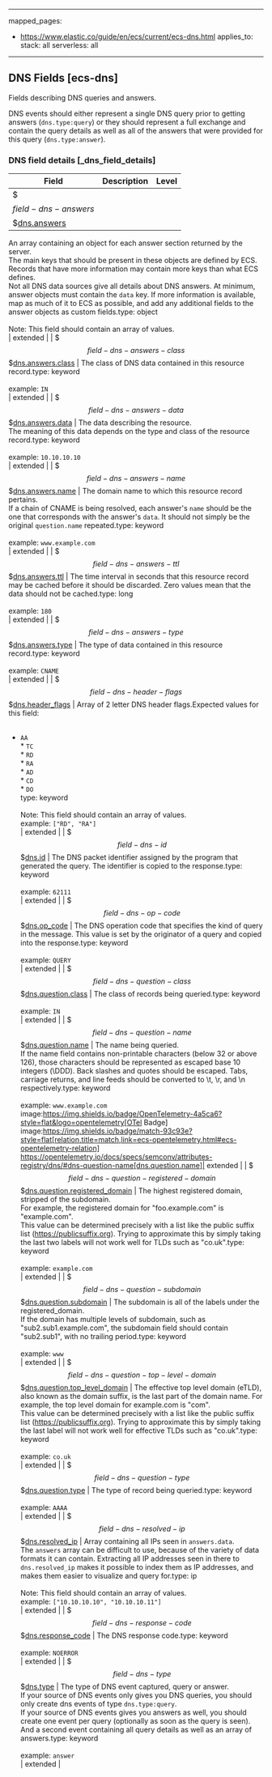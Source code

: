 <!-- This file is automatically generated. Don't edit it manually! -->

---
mapped_pages:
  - https://www.elastic.co/guide/en/ecs/current/ecs-dns.html
applies_to:
  stack: all
  serverless: all
---

## DNS Fields [ecs-dns]

Fields describing DNS queries and answers.

DNS events should either represent a single DNS query prior to getting answers (`dns.type:query`) or they should represent a full exchange and contain the query details as well as all of the answers that were provided for this query (`dns.type:answer`).

### DNS field details [_dns_field_details]

| Field  | Description | Level |
|---|---|---|
| $$$field-dns-answers$$$[dns.answers](#field-dns-answers) |
An array containing an object for each answer section returned by the server.<br>The main keys that should be present in these objects are defined by ECS. Records that have more information may contain more keys than what ECS defines.<br>Not all DNS data sources give all details about DNS answers. At minimum, answer objects must contain the `data` key. If more information is available, map as much of it to ECS as possible, and add any additional fields to the answer objects as custom fields.type: object<br><br>
Note: This field should contain an array of values.<br>
| extended |
| $$$field-dns-answers-class$$$[dns.answers.class](#field-dns-answers-class) |
The class of DNS data contained in this resource record.type: keyword<br><br>
example: `IN`<br>| extended |
| $$$field-dns-answers-data$$$[dns.answers.data](#field-dns-answers-data) |
The data describing the resource.<br>The meaning of this data depends on the type and class of the resource record.type: keyword<br><br>
example: `10.10.10.10`<br>| extended |
| $$$field-dns-answers-name$$$[dns.answers.name](#field-dns-answers-name) |
The domain name to which this resource record pertains.<br>If a chain of CNAME is being resolved, each answer's `name` should be the one that corresponds with the answer's `data`. It should not simply be the original `question.name` repeated.type: keyword<br><br>
example: `www.example.com`<br>| extended |
| $$$field-dns-answers-ttl$$$[dns.answers.ttl](#field-dns-answers-ttl) |
The time interval in seconds that this resource record may be cached before it should be discarded. Zero values mean that the data should not be cached.type: long<br><br>
example: `180`<br>| extended |
| $$$field-dns-answers-type$$$[dns.answers.type](#field-dns-answers-type) |
The type of data contained in this resource record.type: keyword<br><br>
example: `CNAME`<br>| extended |
| $$$field-dns-header-flags$$$[dns.header_flags](#field-dns-header-flags) |
Array of 2 letter DNS header flags.Expected values for this field:<br><br>
* `AA`<br>* `TC`<br>* `RD`<br>* `RA`<br>* `AD`<br>* `CD`<br>* `DO`<br>type: keyword<br><br>
Note: This field should contain an array of values.<br>
example: `["RD", "RA"]`<br>| extended |
| $$$field-dns-id$$$[dns.id](#field-dns-id) |
The DNS packet identifier assigned by the program that generated the query. The identifier is copied to the response.type: keyword<br><br>
example: `62111`<br>| extended |
| $$$field-dns-op-code$$$[dns.op_code](#field-dns-op-code) |
The DNS operation code that specifies the kind of query in the message. This value is set by the originator of a query and copied into the response.type: keyword<br><br>
example: `QUERY`<br>| extended |
| $$$field-dns-question-class$$$[dns.question.class](#field-dns-question-class) |
The class of records being queried.type: keyword<br><br>
example: `IN`<br>| extended |
| $$$field-dns-question-name$$$[dns.question.name](#field-dns-question-name) |
The name being queried.<br>If the name field contains non-printable characters (below 32 or above 126), those characters should be represented as escaped base 10 integers (\DDD). Back slashes and quotes should be escaped. Tabs, carriage returns, and line feeds should be converted to \t, \r, and \n respectively.type: keyword<br><br>
example: `www.example.com`<br>image:https://img.shields.io/badge/OpenTelemetry-4a5ca6?style=flat&logo=opentelemetry[OTel Badge] image:https://img.shields.io/badge/match-93c93e?style=flat[relation,title=match,link=ecs-opentelemetry.html#ecs-opentelemetry-relation] https://opentelemetry.io/docs/specs/semconv/attributes-registry/dns/#dns-question-name[dns.question.name]| extended |
| $$$field-dns-question-registered-domain$$$[dns.question.registered_domain](#field-dns-question-registered-domain) |
The highest registered domain, stripped of the subdomain.<br>For example, the registered domain for "foo.example.com" is "example.com".<br>This value can be determined precisely with a list like the public suffix list (https://publicsuffix.org). Trying to approximate this by simply taking the last two labels will not work well for TLDs such as "co.uk".type: keyword<br><br>
example: `example.com`<br>| extended |
| $$$field-dns-question-subdomain$$$[dns.question.subdomain](#field-dns-question-subdomain) |
The subdomain is all of the labels under the registered_domain.<br>If the domain has multiple levels of subdomain, such as "sub2.sub1.example.com", the subdomain field should contain "sub2.sub1", with no trailing period.type: keyword<br><br>
example: `www`<br>| extended |
| $$$field-dns-question-top-level-domain$$$[dns.question.top_level_domain](#field-dns-question-top-level-domain) |
The effective top level domain (eTLD), also known as the domain suffix, is the last part of the domain name. For example, the top level domain for example.com is "com".<br>This value can be determined precisely with a list like the public suffix list (https://publicsuffix.org). Trying to approximate this by simply taking the last label will not work well for effective TLDs such as "co.uk".type: keyword<br><br>
example: `co.uk`<br>| extended |
| $$$field-dns-question-type$$$[dns.question.type](#field-dns-question-type) |
The type of record being queried.type: keyword<br><br>
example: `AAAA`<br>| extended |
| $$$field-dns-resolved-ip$$$[dns.resolved_ip](#field-dns-resolved-ip) |
Array containing all IPs seen in `answers.data`.<br>The `answers` array can be difficult to use, because of the variety of data formats it can contain. Extracting all IP addresses seen in there to `dns.resolved_ip` makes it possible to index them as IP addresses, and makes them easier to visualize and query for.type: ip<br><br>
Note: This field should contain an array of values.<br>
example: `["10.10.10.10", "10.10.10.11"]`<br>| extended |
| $$$field-dns-response-code$$$[dns.response_code](#field-dns-response-code) |
The DNS response code.type: keyword<br><br>
example: `NOERROR`<br>| extended |
| $$$field-dns-type$$$[dns.type](#field-dns-type) |
The type of DNS event captured, query or answer.<br>If your source of DNS events only gives you DNS queries, you should only create dns events of type `dns.type:query`.<br>If your source of DNS events gives you answers as well, you should create one event per query (optionally as soon as the query is seen). And a second event containing all query details as well as an array of answers.type: keyword<br><br>
example: `answer`<br>| extended |


